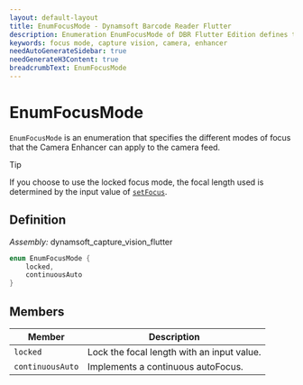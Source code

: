 ```yaml
---
layout: default-layout
title: EnumFocusMode - Dynamsoft Barcode Reader Flutter
description: Enumeration EnumFocusMode of DBR Flutter Edition defines the available focus modes of the Camera Enhancer.
keywords: focus mode, capture vision, camera, enhancer
needAutoGenerateSidebar: true
needGenerateH3Content: true
breadcrumbText: EnumFocusMode
---
```


# EnumFocusMode

`EnumFocusMode` is an enumeration that specifies the different modes of focus that the Camera Enhancer can apply to the camera feed.

> [!TIP]
> If you choose to use the locked focus mode, the focal length used is determined by the input value of [`setFocus`](../capture-vision-router/camera-enhancer.md#setfocus).

## Definition

*Assembly:* dynamsoft_capture_vision_flutter

```dart
enum EnumFocusMode {
    locked,
    continuousAuto
}
```

## Members

| Member | Description |
| ------ | ----------- |
| `locked` | Lock the focal length with an input value. |
| `continuousAuto` | Implements a continuous autoFocus. |
